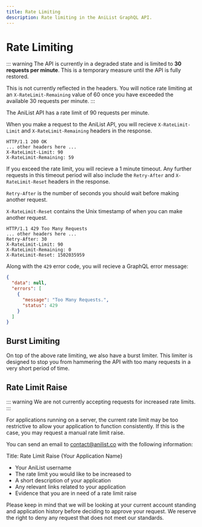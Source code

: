 ```yaml
---
title: Rate Limiting
description: Rate limiting in the AniList GraphQL API.
---
```


# Rate Limiting

::: warning
The API is currently in a degraded state and is limited to **30 requests per minute**. 
This is a temporary measure until the API is fully restored.

This is not currently reflected in the headers. You will notice rate limiting at an `X-RateLimit-Remaining` value of 60
once you have exceeded the available 30 requests per minute.
:::

The AniList API has a rate limit of 90 requests per minute.

When you make a request to the AniList API, you will recieve `X-RateLimit-Limit` and `X-RateLimit-Remaining` headers in the response.

```
HTTP/1.1 200 OK
... other headers here ...
X-RateLimit-Limit: 90
X-RateLimit-Remaining: 59
```

If you exceed the rate limit, you will recieve a 1 minute timeout. Any further requests in this timeout period will also include the `Retry-After` and `X-RateLimit-Reset` headers in the response.

`Retry-After` is the number of seconds you should wait before making another request.

`X-RateLimit-Reset` contains the Unix timestamp of when you can make another request.

```
HTTP/1.1 429 Too Many Requests
... other headers here ...
Retry-After: 30
X-RateLimit-Limit: 90
X-RateLimit-Remaining: 0
X-RateLimit-Reset: 1502035959
```

Along with the `429` error code, you will recieve a GraphQL error message:

```json
{
  "data": null,
  "errors": [
    {
      "message": "Too Many Requests.",
      "status": 429
    }
  ]
}
```

## Burst Limiting

On top of the above rate limiting, we also have a burst limiter. This limiter is designed to stop you from hammering the API with too many requests in a very short period of time.

## Rate Limit Raise

::: warning
We are not currently accepting requests for increased rate limits.
:::

For applications running on a server, the current rate limit may be too restrictive to allow your application to function consistently. If this is the case, you may request a manual rate limit raise.

You can send an email to contact@anilist.co with the following information:

Title: Rate Limit Raise {Your Application Name}

* Your AniList username
* The rate limit you would like to be increased to
* A short description of your application
* Any relevant links related to your application
* Evidence that you are in need of a rate limit raise

Please keep in mind that we will be looking at your current account standing and application history before deciding to approve your request. We reserve the right to deny any request that does not meet our standards.